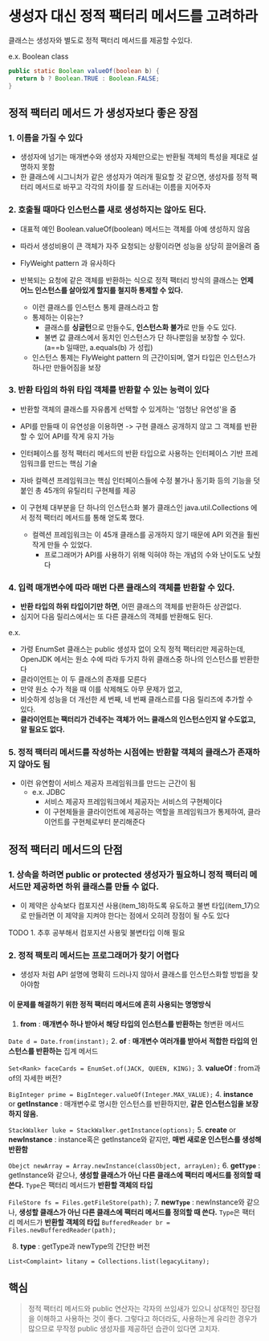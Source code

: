 # 생성자 대신 정적 팩터리 메서드를 고려하라

클래스는 생성자와 별도로 정적 팩터리 메서드를 제공할 수있다.

e.x. Boolean class
```java
public static Boolean valueOf(boolean b) {
  return b ? Boolean.TRUE : Boolean.FALSE;
}
```

## 정적 팩터리 메서드 가 생성자보다 좋은 장점

### 1. 이름을 가질 수 있다

- 생성자에 넘기는 매개변수와 생성자 자체만으로는 반환될 객체의 특성을 제대로 설명하지 못함
- 한 클래스에 시그니처가 같은 생성자가 여러개 필요할 것 같으면, 생성자를 정적 팩터리 메서드로 바꾸고 각각의 차이를 잘 드러내는 이름을 지어주자

### 2. 호출될 때마다 인스턴스를 새로 생성하지는 않아도 된다.

- 대표적 예인 Boolean.valueOf(boolean) 메서드는 객체를 아예 생성하지 않음
- 따라서 생성비용이 큰 객체가 자주 요청되는 상황이라면 성능을 상당히 끌어올려 줌
- FlyWeight pattern 과 유사하다

- 반복되는 요청에 같은 객체를 반환하는 식으로 정적 팩터리 방식의 클래스는 **언제 어느 인스턴스를 살아있게 할지를 철지하 통제할 수 있다.**
  - 이런 클래스를 인스턴스 통제 클래스라고 함
  - 통제하는 이유는?
    - 클래스를 **싱글턴**으로 만들수도, **인스턴스화 불가**로 만들 수도 있다.
    - 불변 값 클래스에서 동치인 인스턴스가 단 하나뿐임을 보장할 수 있다. (a==b 일때만, a.equals(b) 가 성립)
  - 인스턴스 통제는 FlyWeight pattern 의 근간이되며, 열거 타입은 인스턴스가 하나만 만들어짐을 보장

###  3. 반환 타입의 하위 타입 객체를 반환할 수 있는 능력이 있다
- 반환할 객체의 클래스를 자유롭게 선택할 수 있게하는 '엄청난 유연성'을 줌
- API를 만들때 이 유연성을 이용하면 -> 구현 클래스 공개하지 않고 그 객체를 반환할 수 있어 API를 작게 유지 가능
- 인터페이스를 정적 팩터리 메서드의 반환 타입으로 사용하는 인터페이스 기반 프레임워크를 만드는 핵심 기술

- 자바 컬렉션 프레임워크는 핵심 인터페이스들에 수정 불가나 동기화 등의 기능을 덧붙인 총 45개의 유틸리티 구현체를 제공
- 이 구현체 대부분을 단 하나의 인스턴스화 불가 클래스인 java.util.Collections 에서 정적 팩터리 메서드를 통해 얻도록 했다.
  - 컬렉션 프레임워크는 이 45개 클래스를 공개하지 않기 때문에 API 외견을 훨씬 작게 만들 수 있었다.
    - 프로그래머가 API를 사용하기 위해 익혀야 하는 개념의 수와 난이도도 낮췄다

### 4. 입력 매개변수에 따라 매번 다른 클래스의 객체를 반환할 수 있다.
- **반환 타입의 하위 타입이기만 하면**, 어떤 클래스의 객체를 반환하든 상관없다.
- 심지어 다음 릴리스에서는 또 다른 클래스의 객체를 반환해도 된다.

e.x.
- 가령 EnumSet 클래스는 public 생성자 없이 오직 정적 팩터리만 제공하는데, OpenJDK 에서는 원소 수에 따라 두가지 하위 클래스중 하나의 인스턴스를 반환한다
- 클라이언트는 이 두 클래스의 존재를 모른다
- 만약 원소 수가 적을 때 이를 삭제해도 아무 문제가 없고,
- 비슷하게 성능을 더 개선한 세 번째, 네 번째 클래스르를 다음 릴리즈에 추가할 수 있다.
- **클라이언트는 팩터리가 건네주는 객체가 어느 클래스의 인스턴스인지 알 수도없고, 알 필요도 없다.**

### 5. 정적 팩터리 메서드를 작성하는 시점에는 **반환할 객체의 클래스가 존재하지 않아도 됨**
- 이런 유연함이 서비스 제공자 프레임워크를 만드는 근간이 됨
  - e.x. JDBC
    - 서비스 제공자 프레임워크에서 제공자는 서비스의 구현체이다
    - 이 구현체들을 클라이언트에 제공하는 역할을 프레임워크가 통제하여, 클라이언트를 구현체로부터 분리해준다

## 정적 팩터리 메서드의 단점

### 1. 상속을 하려면 public or protected 생성자가 필요하니 정적 팩터리 메서드만 제공하면 하위 클래스를 만들 수 없다.
- 이 제약은 상속보다 컴포지션 사용(item_18)하도록 유도하고 불변 타입(item_17)으로 만들려면 이 제약을 지켜야 한다는 점에서 오히려 장점이 될 수도 있다

TODO 1. 추후 공부해서 컴포지션 사용및 불변타입 이해 필요

### 2. 정적 팩토리 메서드는 프로그래머가 찾기 어렵다
- 생성자 처럼 API 설명에 명확히 드러나지 않아서 클래스를 인스턴스화할 방법을 찾아야함

#### 이 문제를 해결하기 위한 정적 팩터리 메서드에 흔히 사용되는 명명방식
1. **from** : **매개변수 하나 받아서** **해당 타입의 인스턴스를 반환하는** 형변환 메서드

`Date d = Date.from(instant);`
2. **of** : **매개변수 여러개를 받아서** **적합한 타입의 인스턴스를 반환하는** 집계 메서드

`Set<Rank> faceCards = EnumSet.of(JACK, QUEEN, KING);`
3. **valueOf** : from과 of의 자세한 버전?

`BigInteger prime = BigInteger.valueOf(Integer.MAX_VALUE);`
4. **instance** or **getInstance** : 매개변수로 명시한 인스턴스를 반환하지만, **같은 인스턴스임을 보장하지 않음.**

`StackWalker luke = StackWalker.getInstance(options);`
5. **create** or **newInstance** : instance혹은 getInstance와 같지만, **매번 새로운 인스턴스를 생성해 반환함**

`Obejct newArray = Array.newInstance(classObject, arrayLen);`
6. **get`Type`** : getInstance와 같으나, **생성할 클래스가 아닌 다른 클래스에 팩터리 메서드를 정의할 때 쓴다.** `Type`은 팩터리 메서드가 **반환할 객체의 타입**

`FileStore fs = Files.getFileStore(path);`
7. **new`Type`** : newInstance와 같으나, **생성할 클래스가 아닌 다른 클래스에 팩터리 메서드를 정의할 때 쓴다.** `Type`은 팩터리 메서드가 **반환할 객체의 타입**
   `BufferedReader br = Files.newBufferedReader(path);`

8. **type** : getType과 newType의 간단한 버전

`List<Complaint> litany = Collections.list(legacyLitany);`


## 핵심
> 정적 팩터리 메서드와 public 연산자는 각자의 쓰임새가 있으니 상대적인 장단점을 이해하고 사용하는 것이 좋다.
> 그렇다고 하더라도, 사용하는게 유리한 경우가 많으므로 무작정 public 생성자를 제공하던 습관이 있다면 고치자.